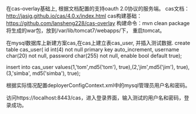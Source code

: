 在cas-overlay基础上, 根据文档配置的支持oauth 2.0协议的服务端。
cas文档：http://jasig.github.io/cas/4.0.x/index.html
cas构建基础：https://github.com/lansheng228/cas-overlay
构建命令：mvn clean package
将生成的war包，放到/var/lib/tomcat7/webapps/下， 重启tomcat。

在mysql数据库上新建方案cas,在cas上建立表cas_user, 并插入测试数据.
create table cas_user(
    id int(4) not null primary key auto_increment,
    username char(20) not null,
    password char(255) not null,
    enable bool default true);

insert into cas_user values(1,'tom',md5('tom'), true),(2,'jim',md5('jim'), true), (3,'simba', md5('simba'), true);

根据实际情况配置deployerConfigContext.xml中的mysql管理员用户名和密码。

访问https://localhost:8443/cas，进入登录界面，输入测试的用户名和密码，登录成功。
